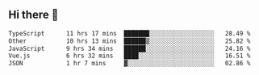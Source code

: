 ## Hi there 👋

<!--START_SECTION:waka-->

```txt
TypeScript      11 hrs 17 mins  ███████░░░░░░░░░░░░░░░░░░   28.49 %
Other           10 hrs 13 mins  ██████▒░░░░░░░░░░░░░░░░░░   25.82 %
JavaScript      9 hrs 34 mins   ██████░░░░░░░░░░░░░░░░░░░   24.16 %
Vue.js          6 hrs 32 mins   ████░░░░░░░░░░░░░░░░░░░░░   16.51 %
JSON            1 hr 7 mins     ▓░░░░░░░░░░░░░░░░░░░░░░░░   02.86 %
```

<!--END_SECTION:waka-->
